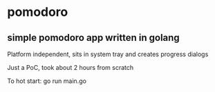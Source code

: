 # pomodoro

## simple pomodoro app written in golang

Platform independent, sits in system tray and creates progress dialogs

Just a PoC, took about 2 hours from scratch

To hot start: go run main.go
